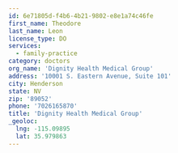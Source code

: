 ```yaml
---
id: 6e71805d-f4b6-4b21-9802-e8e1a74c46fe
first_name: Theodore
last_name: Leon
license_type: DO
services:
  - family-practice
category: doctors
org_name: 'Dignity Health Medical Group'
address: '10001 S. Eastern Avenue, Suite 101'
city: Henderson
state: NV
zip: '89052'
phone: '7026165870'
title: 'Dignity Health Medical Group'
_geoloc:
  lng: -115.09895
  lat: 35.979863
---
```

